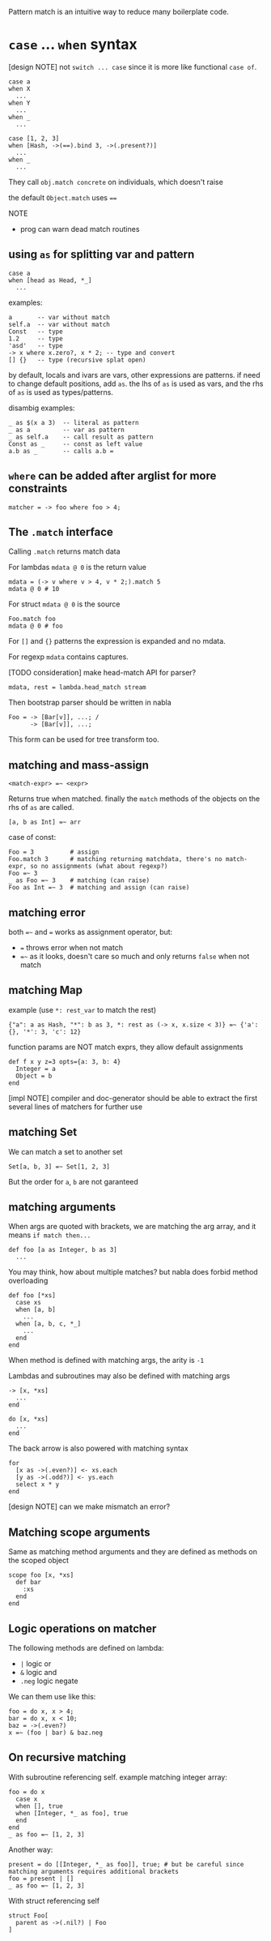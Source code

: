 Pattern match is an intuitive way to reduce many boilerplate code.

# `case` ... `when` syntax

[design NOTE] not `switch ... case` since it is more like functional `case of`.

    case a
    when X
      ...
    when Y
      ...
    when _
      ...

    case [1, 2, 3]
    when [Hash, ->(==).bind 3, ->(.present?)]
      ...
    when _
      ...

They call `obj.match concrete` on individuals, which doesn't raise

the default `Object.match` uses `==`

NOTE

* prog can warn dead match routines

## using `as` for splitting var and pattern

    case a
    when [head as Head, *_]
      ...

examples:

    a       -- var without match
    self.a  -- var without match
    Const   -- type
    1.2     -- type
    'asd'   -- type
    -> x where x.zero?, x * 2; -- type and convert
    [] {}   -- type (recursive splat open)

by default, locals and ivars are vars, other expressions are patterns. if need to change default positions, add `as`. the lhs of `as` is used as vars, and the rhs of `as` is used as types/patterns.

disambig examples:

    _ as $(x a 3)  -- literal as pattern
    _ as a         -- var as pattern
    _ as self.a    -- call result as pattern
    Const as _     -- const as left value
    a.b as _       -- calls a.b =

## `where` can be added after arglist for more constraints

    matcher = -> foo where foo > 4;

## The `.match` interface

Calling `.match` returns match data

For lambdas `mdata @ 0` is the return value

    mdata = (-> v where v > 4, v * 2;).match 5
    mdata @ 0 # 10

For struct `mdata @ 0` is the source

    Foo.match foo
    mdata @ 0 # foo

For `[]` and `{}` patterns the expression is expanded and no mdata.

For regexp `mdata` contains captures.

[TODO consideration] make head-match API for parser?

    mdata, rest = lambda.head_match stream

Then bootstrap parser should be written in nabla

    Foo = -> [Bar[v]], ...; /
          -> [Bar[v]], ...;

This form can be used for tree transform too.

## matching and mass-assign

    <match-expr> =~ <expr>

Returns true when matched. finally the `match` methods of the objects on the rhs of `as` are called.

    [a, b as Int] =~ arr

case of const:

    Foo = 3          # assign
    Foo.match 3      # matching returning matchdata, there's no match-expr, so no assignments (what about regexp?)
    Foo =~ 3
    _ as Foo =~ 3    # matching (can raise)
    Foo as Int =~ 3  # matching and assign (can raise)

## matching error

both `=~` and `=` works as assignment operator, but:

- `=` throws error when not match
- `=~` as it looks, doesn't care so much and only returns `false` when not match

## matching Map

example (use `*: rest_var` to match the rest)

    {"a": a as Hash, "*": b as 3, *: rest as (-> x, x.size < 3)} =~ {'a': {}, '*': 3, 'c': 12}

function params are NOT match exprs, they allow default assignments

    def f x y z=3 opts={a: 3, b: 4}
      Integer = a
      Object = b
    end

[impl NOTE] compiler and doc-generator should be able to extract the first several lines of matchers for further use

## matching Set

We can match a set to another set

    Set[a, b, 3] =~ Set[1, 2, 3]

But the order for `a`, `b` are not garanteed

## matching arguments

When args are quoted with brackets, we are matching the arg array, and it means `if match then...`

    def foo [a as Integer, b as 3]
      ...

You may think, how about multiple matches? but nabla does forbid method overloading

    def foo [*xs]
      case xs
      when [a, b]
        ...
      when [a, b, c, *_]
        ...
      end
    end

When method is defined with matching args, the arity is `-1`

Lambdas and subroutines may also be defined with matching args

    -> [x, *xs]
      ...
    end

    do [x, *xs]
      ...
    end

The back arrow is also powered with matching syntax

    for
      [x as ->(.even?)] <- xs.each
      [y as ->(.odd?)] <- ys.each
      select x * y
    end

[design NOTE] can we make mismatch an error?

## Matching scope arguments

Same as matching method arguments and they are defined as methods on the scoped object

    scope foo [x, *xs]
      def bar
        :xs
      end
    end

## Logic operations on matcher

The following methods are defined on lambda:

- `|` logic or
- `&` logic and
- `.neg` logic negate

We can them use like this:

    foo = do x, x > 4;
    bar = do x, x < 10;
    baz = ->(.even?)
    x =~ (foo | bar) & baz.neg

## On recursive matching

With subroutine referencing self. example matching integer array:

    foo = do x
      case x
      when [], true
      when [Integer, *_ as foo], true
      end
    end
    _ as foo =~ [1, 2, 3]

Another way:

    present = do [[Integer, *_ as foo]], true; # but be careful since matching arguments requires additional brackets
    foo = present | []
    _ as foo =~ [1, 2, 3]

With struct referencing self

    struct Foo[
      parent as ->(.nil?) | Foo
    ]
